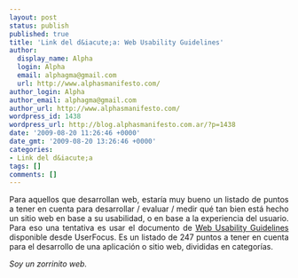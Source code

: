 ```yaml
---
layout: post
status: publish
published: true
title: 'Link del d&iacute;a: Web Usability Guidelines'
author:
  display_name: Alpha
  login: Alpha
  email: alphagma@gmail.com
  url: http://www.alphasmanifesto.com/
author_login: Alpha
author_email: alphagma@gmail.com
author_url: http://www.alphasmanifesto.com/
wordpress_id: 1438
wordpress_url: http://blog.alphasmanifesto.com.ar/?p=1438
date: '2009-08-20 11:26:46 +0000'
date_gmt: '2009-08-20 13:26:46 +0000'
categories:
- Link del d&iacute;a
tags: []
comments: []
---
```

<p style="text-align: justify;">Para aquellos que desarrollan web, estar&iacute;a muy bueno un listado de puntos a tener en cuenta para desarrollar / evaluar / medir qu&eacute; tan bien est&aacute; hecho un sitio web en base a su usabilidad, o en base a la experiencia del usuario. Para eso una tentativa es usar el documento de <a href="http://www.userfocus.co.uk/resources/guidelines.html">Web Usability Guidelines</a> disponible desde UserFocus. Es un listado de 247 puntos a tener en cuenta para el desarrollo de una aplicaci&oacute;n o sitio web, divididas en categor&iacute;as.</p>
<p style="text-align: justify;"><em>Soy un zorrinito web.</em></p>
